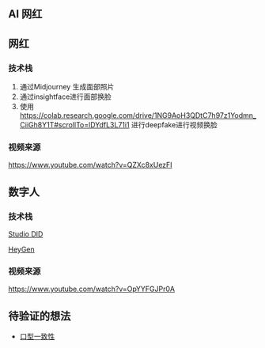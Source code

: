 ## AI 网红



## 网红

### 技术栈

1. 通过Midjourney 生成面部照片
2. 通过insightface进行面部换脸
3. 使用 https://colab.research.google.com/drive/1NG9AoH3QDtC7h97z1Yodmn_CiiGh8Y1T#scrollTo=lDYdfL3L71i1 进行deepfake进行视频换脸



### 视频来源

https://www.youtube.com/watch?v=QZXc8xUezFI



## 数字人

### 技术栈

[Studio DID](https://studio.d-id.com/)

[HeyGen](https://www.heygen.com/)



### 视频来源

https://www.youtube.com/watch?v=OpYYFGJPr0A



## 待验证的想法

- [口型一致性](https://github.com/Rudrabha/Wav2Lip)

